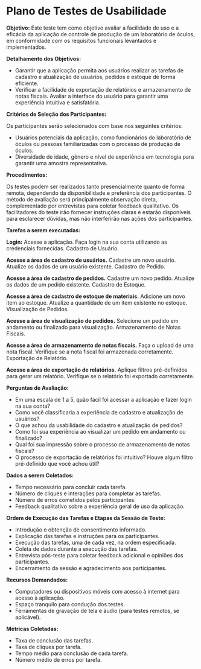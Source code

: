 # Plano de Testes de Usabilidade

<b>Objetivo:</b> Este teste tem como objetivo avaliar a facilidade de uso e a eficácia da aplicação de controle de produção de um laboratório de óculos, em conformidade com os requisitos funcionais levantados e implementados.

<b>Detalhamento dos Objetivos:</b>

- Garantir que a aplicação permita aos usuários realizar as tarefas de cadastro e atualização de usuários, pedidos e estoque de forma eficiente.
- Verificar a facilidade de exportação de relatórios e armazenamento de notas fiscais.
Avaliar a interface do usuário para garantir uma experiência intuitiva e satisfatória.

<b>Critérios de Seleção dos Participantes:</b>

Os participantes serão selecionados com base nos seguintes critérios:
- Usuários potenciais da aplicação, como funcionários do laboratório de óculos ou pessoas familiarizadas com o processo de produção de óculos.
- Diversidade de idade, gênero e nível de experiência em tecnologia para garantir uma amostra representativa.

<b>Procedimentos:</b>

Os testes podem ser realizados tanto presencialmente quanto de forma remota, dependendo da disponibilidade e preferência dos participantes.
O método de avaliação será principalmente observação direta, complementado por entrevistas para coletar feedback qualitativo.
Os facilitadores do teste irão fornecer instruções claras e estarão disponíveis para esclarecer dúvidas, mas não interferirão nas ações dos participantes.

<b>Tarefas a serem executadas:</b>

<b>Login:</b>
Acesse a aplicação.
Faça login na sua conta utilizando as credenciais fornecidas.
Cadastro de Usuário.

<b>Acesse a área de cadastro de usuários.</b>
Cadastre um novo usuário.
Atualize os dados de um usuário existente.
Cadastro de Pedido.

<b>Acesse a área de cadastro de pedidos.</b>
Cadastre um novo pedido.
Atualize os dados de um pedido existente.
Cadastro de Estoque.

<b>Acesse a área de cadastro de estoque de materiais.</b>
Adicione um novo item ao estoque.
Atualize a quantidade de um item existente no estoque.
Visualização de Pedidos.

<b>Acesse a área de visualização de pedidos.</b>
Selecione um pedido em andamento ou finalizado para visualização.
Armazenamento de Notas Fiscais.

<b>Acesse a área de armazenamento de notas fiscais.</b>
Faça o upload de uma nota fiscal.
Verifique se a nota fiscal foi armazenada corretamente.
Exportação de Relatório.

<b>Acesse a área de exportação de relatórios.</b>
Aplique filtros pré-definidos para gerar um relatório.
Verifique se o relatório foi exportado corretamente.

<b>Perguntas de Avaliação:</b>

- Em uma escala de 1 a 5, quão fácil foi acessar a aplicação e fazer login na sua conta?
- Como você classificaria a experiência de cadastro e atualização de usuários?
- O que achou da usabilidade do cadastro e atualização de pedidos?
- Como foi sua experiência ao visualizar um pedido em andamento ou finalizado?
- Qual foi sua impressão sobre o processo de armazenamento de notas fiscais?
- O processo de exportação de relatórios foi intuitivo? Houve algum filtro pré-definido que você achou útil?


<b>Dados a serem Coletados:</b>

- Tempo necessário para concluir cada tarefa.
- Número de cliques e interações para completar as tarefas.
- Número de erros cometidos pelos participantes.
- Feedback qualitativo sobre a experiência geral de uso da aplicação.

<b>Ordem de Execução das Tarefas e Etapas da Sessão de Teste:</b>

- Introdução e obtenção de consentimento informado.
- Explicação das tarefas e instruções para os participantes.
- Execução das tarefas, uma de cada vez, na ordem especificada.
- Coleta de dados durante a execução das tarefas.
- Entrevista pós-teste para coletar feedback adicional e opiniões dos participantes.
- Encerramento da sessão e agradecimento aos participantes.

<b>Recursos Demandados:</b>

- Computadores ou dispositivos móveis com acesso à internet para acesso à aplicação.
- Espaço tranquilo para condução dos testes.
- Ferramentas de gravação de tela e áudio (para testes remotos, se aplicável).

<b>Métricas Coletadas:</b>

- Taxa de conclusão das tarefas.
- Taxa de cliques por tarefa.
- Tempo médio para conclusão de cada tarefa.
- Número médio de erros por tarefa.
